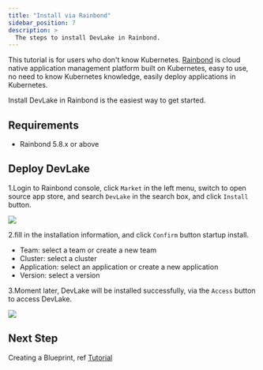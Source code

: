 ```yaml
---
title: "Install via Rainbond"
sidebar_position: 7
description: >
  The steps to install DevLake in Rainbond.
---
```


This tutorial is for users who don't know Kubernetes. [Rainbond](https://www.rainbond.com/) is cloud native application management platform built on Kubernetes, easy to use, no need to know Kubernetes knowledge, easily deploy applications in Kubernetes. 

Install DevLake in Rainbond is the easiest way to get started.

## Requirements

* Rainbond 5.8.x or above

## Deploy DevLake

1.Login to Rainbond console, click `Market` in the left menu, switch to open source app store, and search `DevLake` in the search box, and click `Install` button.

![](/img/GettingStarted/install-devlake.jpg)

2.fill in the installation information, and click `Confirm` button startup install.
  * Team: select a team or create a new team
  * Cluster: select a cluster
  * Application: select an application or create a new application
  * Version: select a version

3.Moment later, DevLake will be installed successfully, via the `Access` button to access DevLake.

![](/img/GettingStarted/topology-devlake.jpg)

## Next Step

Creating a Blueprint, ref [Tutorial](UserManuals/ConfigUI/Tutorial.md#creating-a-blueprint)